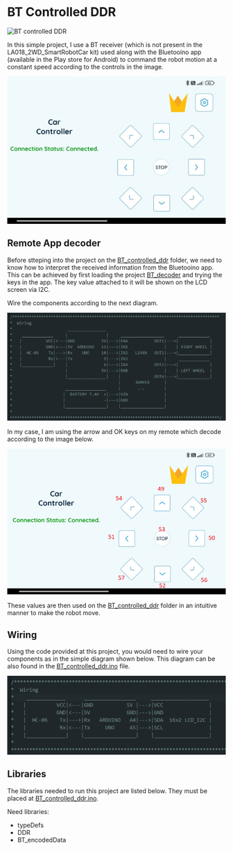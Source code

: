 # BT Controlled DDR
![BT controlled DDR](./images/BT_controlled.gif)

In this simple project, I use a BT receiver (which is not present in the LA018_2WD_SmartRobotCar kit) used along with the Bluetooino app (available in the Play store for Android) to command the robot motion at a constant speed according to the controls in the image.

![App controls](./images/appControls.jpeg)

## Remote App decoder

Before stteping into the project on the [BT_controlled_ddr](./BT_controlled_ddr/) folder, we need to know how to interpret the received information from the Bluetooino app. This can be achieved by first loading the project [BT_decoder](./BT_decoder/) and trying the keys in the app. The key value attached to it will be shown on the LCD screen via I2C.

Wire the components according to the next diagram.

![BT decoder wiring](./images/BT_controller_wiring.png)

In my case, I am using the arrow and OK keys on my remote which decode according to the image below.

![Used keys decoding](./Images/appControlsDecoded.png)

These values are then used on the [BT_controlled_ddr](./BT_controlled_ddr/) folder in an intuitive manner to make the robot move.

## Wiring

Using the code provided at this project, you would need to wire your components as in the simple diagram shown below. This diagram can be also found in the [BT_controlled_ddr.ino](./BT_controlled_ddr/BT_controlled_ddr.ino) file.

![IR controlled ddr wiring](./Images/BT_decoder_wiring.png)

## Libraries

The libraries needed to run this project are listed below. They must be placed at [BT_controlled_ddr.ino](./BT_controlled_ddr/BT_controlled_ddr.ino).

Need libraries:
- typeDefs
- DDR
- BT_encodedData
